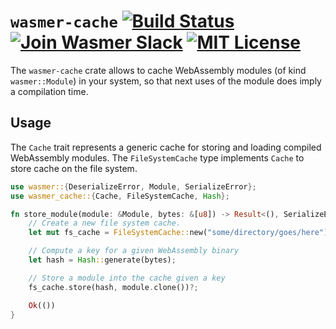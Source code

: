 # `wasmer-cache` [![Build Status](https://github.com/wasmerio/wasmer/workflows/build/badge.svg?style=flat-square)](https://github.com/wasmerio/wasmer/actions?query=workflow%3Abuild) [![Join Wasmer Slack](https://img.shields.io/static/v1?label=Slack&message=join%20chat&color=brighgreen&style=flat-square)](https://slack.wasmer.io) [![MIT License](https://img.shields.io/github/license/wasmerio/wasmer.svg?style=flat-square)](https://github.com/wasmerio/wasmer/blob/master/LICENSE)

The `wasmer-cache` crate allows to cache WebAssembly modules (of kind
`wasmer::Module`) in your system, so that next uses of the module does
imply a compilation time.

## Usage

The `Cache` trait represents a generic cache for storing and loading
compiled WebAssembly modules. The `FileSystemCache` type implements
`Cache` to store cache on the file system.

```rust
use wasmer::{DeserializeError, Module, SerializeError};
use wasmer_cache::{Cache, FileSystemCache, Hash};

fn store_module(module: &Module, bytes: &[u8]) -> Result<(), SerializeError> {
    // Create a new file system cache.
    let mut fs_cache = FileSystemCache::new("some/directory/goes/here")?;

    // Compute a key for a given WebAssembly binary
    let hash = Hash::generate(bytes);

    // Store a module into the cache given a key
    fs_cache.store(hash, module.clone())?;

    Ok(())
}
```
